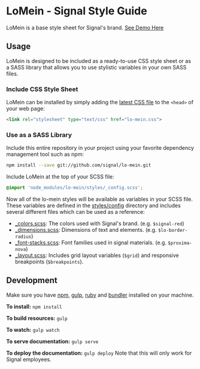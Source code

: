 LoMein - Signal Style Guide
===========================

LoMein is a base style sheet for Signal's brand.  [See Demo Here](http://signal.github.io/lo-mein/)

Usage
-----

LoMein is designed to be included as a ready-to-use CSS style sheet or as a SASS library that allows you to use stylistic variables in your own SASS files.

### Include CSS Style Sheet

LoMein can be installed by simply adding the [latest CSS file](https://github.com/BrightTag/LoMein/releases/latest/) to the `<head>` of your web page:

```html
<link rel="stylesheet" type="text/css" href="lo-mein.css">
```

### Use as a SASS Library

Include this entire repository in your project using your favorite dependency management tool such as npm:

```bash
npm install --save git://github.com/signal/lo-mein.git
```

Include LoMein at the top of your SCSS file:

```scss
@import 'node_modules/lo-mein/styles/_config.scss';
```

Now all of the lo-mein styles will be available as variables in your SCSS file. These variables are defined in the [styles/config](styles/config) directory and includes several different files which can be used as a reference:

- [_colors.scss](styles/config/_colors.scss): The colors used with Signal's brand. (e.g. `$signal-red`)
- [_dimensions.scss](styles/config/_dimensions.scss): Dimensions of text and elements. (e.g. `$lo-border-radius`)
- [_font-stacks.scss](styles/config/_font-stacks.scss): Font families used in signal materials. (e.g. `$proxima-nova`)
- [_layout.scss](styles/config/_layout.scss): Includes grid layout variables (`$grid`) and responsive breakpoints (`$breakpoints`).

Development
-----------

Make sure you have [npm](https://www.npmjs.com/), [gulp](http://gulpjs.com/), [ruby](https://www.ruby-lang.org/) and [bundler](http://bundler.io/) installed on your machine.

**To install:** `npm install`

**To build resources:** `gulp`

**To watch:** `gulp watch`

**To serve documentation:** `gulp serve`

**To deploy the documentation:** `gulp deploy` Note that this will only work for Signal employees.

